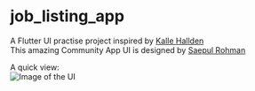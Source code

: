 # job_listing_app

A Flutter UI practise project inspired by [Kalle Hallden](https://www.youtube.com/watch?v=9X_y8FJCNb0&t=881s)  
This amazing Community App UI is designed by [Saepul Rohman](https://dribbble.com/shots/5702856-Community-App-Exploration)  

A quick view:  
![Image of the UI](https://dribbble.com/shots/5702856-Community-App-Exploration/attachments)
